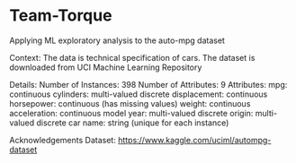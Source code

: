 # Team-Torque
Applying ML exploratory analysis to the auto-mpg dataset

Context:
The data is technical specification of cars. The dataset is downloaded from UCI Machine Learning Repository

Details:
    Number of Instances: 398
    Number of Attributes: 9 
    Attributes:
        mpg: continuous
        cylinders: multi-valued discrete
        displacement: continuous
        horsepower: continuous (has missing values)
        weight: continuous
        acceleration: continuous
        model year: multi-valued discrete
        origin: multi-valued discrete
        car name: string (unique for each instance)

Acknowledgements
Dataset: https://www.kaggle.com/uciml/autompg-dataset


